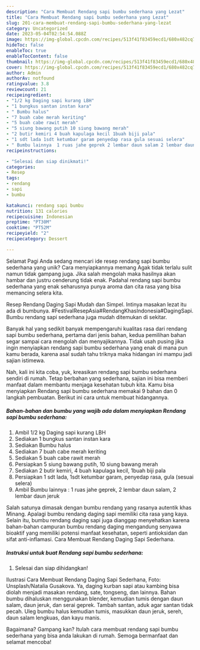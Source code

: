 ```yaml
---
description: "Cara Membuat Rendang sapi bumbu sederhana yang Lezat"
title: "Cara Membuat Rendang sapi bumbu sederhana yang Lezat"
slug: 201-cara-membuat-rendang-sapi-bumbu-sederhana-yang-lezat
category: Uncategorized
date: 2023-05-04T02:54:54.088Z
image: https://img-global.cpcdn.com/recipes/513f41f83459ecd1/680x482cq70/rendang-sapi-bumbu-sederhana-foto-resep-utama.jpg
hideToc: false
enableToc: true
enableTocContent: false
thumbnail: https://img-global.cpcdn.com/recipes/513f41f83459ecd1/680x482cq70/rendang-sapi-bumbu-sederhana-foto-resep-utama.jpg
cover: https://img-global.cpcdn.com/recipes/513f41f83459ecd1/680x482cq70/rendang-sapi-bumbu-sederhana-foto-resep-utama.jpg
author: Admin
authorAv: notfound
ratingvalue: 3.8
reviewcount: 21
recipeingredient:
- "1/2 kg Daging sapi kurang LBH"
- "1 bungkus santan instan kara"
- " Bumbu halus"
- "7 buah cabe merah keriting"
- "5 buah cabe rawit merah"
- "5 siung bawang putih 10 siung bawang merah"
- "2 butir kemiri 4 buah kapulaga kecil 1buah biji pala"
- "1 sdt lada 1sdt ketumbar garam penyedap rasa gula sesuai selera"
- " Bumbu lainnya  1 ruas jahe geprek 2 lembar daun salam 2 lembar daun jeruk"
recipeinstructions:

- "Selesai dan siap dinikmati!"
categories:
- Resep
tags:
- rendang
- sapi
- bumbu

katakunci: rendang sapi bumbu 
nutrition: 131 calories
recipecuisine: Indonesian
preptime: "PT30M"
cooktime: "PT52M"
recipeyield: "2"
recipecategory: Dessert

---
```



Selamat Pagi Anda sedang mencari ide resep rendang sapi bumbu sederhana yang unik? Cara menyiapkannya memang Agak tidak terlalu sulit namun tidak gampang juga. Jika salah mengolah maka hasilnya akan hambar dan justru cenderung tidak enak. Padahal rendang sapi bumbu sederhana yang enak seharusnya punya aroma dan cita rasa yang bisa memancing selera kita.


Resep Rendang Daging Sapi Mudah dan Simpel. Intinya masakan lezat itu ada di bumbunya. #FestivalResepAsia#RendangKhasIndonesia#DagingSapi. Bumbu rendang sapi sederhana juga mudah ditemukan di sekitar.

Banyak hal yang sedikit banyak mempengaruhi kualitas rasa dari rendang sapi bumbu sederhana, pertama dari jenis bahan, kedua pemilihan bahan segar sampai cara mengolah dan menyajikannya. Tidak usah pusing jika ingin menyiapkan rendang sapi bumbu sederhana yang enak di mana pun kamu berada, karena asal sudah tahu triknya maka hidangan ini mampu jadi sajian istimewa.


Nah, kali ini kita coba, yuk, kreasikan rendang sapi bumbu sederhana sendiri di rumah. Tetap berbahan yang sederhana, sajian ini bisa memberi manfaat dalam membantu menjaga kesehatan tubuh kita. Kamu bisa menyiapkan Rendang sapi bumbu sederhana memakai 9 bahan dan 0 langkah pembuatan. Berikut ini cara untuk membuat hidangannya.

<!--inarticleads1-->

##### Bahan-bahan dan bumbu yang wajib ada dalam menyiapkan Rendang sapi bumbu sederhana:

1. Ambil 1/2 kg Daging sapi kurang LBH
1. Sediakan 1 bungkus santan instan kara
1. Sediakan  Bumbu halus
1. Sediakan 7 buah cabe merah keriting
1. Sediakan 5 buah cabe rawit merah
1. Persiapkan 5 siung bawang putih, 10 siung bawang merah
1. Sediakan 2 butir kemiri, 4 buah kapulaga kecil, 1buah biji pala
1. Persiapkan 1 sdt lada, 1sdt ketumbar garam, penyedap rasa, gula (sesuai selera)
1. Ambil  Bumbu lainnya : 1 ruas jahe geprek, 2 lembar daun salam, 2 lembar daun jeruk


Salah satunya dimasak dengan bumbu rendang yang rasanya autentik khas Minang. Apalagi bumbu rendang daging sapi memiliki cita rasa yang kaya. Selain itu, bumbu rendang daging sapi juga dianggap menyehatkan karena bahan-bahan campuran bumbu rendang daging mengandung senyawa bioaktif yang memiliki potensi manfaat kesehatan, seperti antioksidan dan sifat anti-inflamasi. Cara Membuat Rendang Daging Sapi Sederhana. 

<!--inarticleads2-->

##### Instruksi untuk buat Rendang sapi bumbu sederhana:


1. Selesai dan siap dihidangkan!

Ilustrasi Cara Membuat Rendang Daging Sapi Sederhana, Foto: Unsplash/Natalia Gusakova. Ya, daging kurban sapi atau kambing bisa diolah menjadi masakan rendang, sate, tongseng, dan lainnya. Bahan bumbu dihaluskan menggunakan blender, kemudian tumis dengan daun salam, daun jeruk, dan serai geprek. Tambah santan, aduk agar santan tidak pecah. Uleg bumbu halus kemudian tumis, masukkan daun jeruk, sereh, daun salam lengkuas, dan kayu manis. 

Bagaimana? Gampang kan? Itulah cara membuat rendang sapi bumbu sederhana yang bisa anda lakukan di rumah. Semoga bermanfaat dan selamat mencoba!
